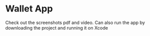 # Wallet App

Check out the screenshots pdf and video. Can also run the app by downloading the project and running it on Xcode
